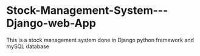 # Stock-Management-System---Django-web-App
This is a stock management system done in Django python framework and mySQL database
